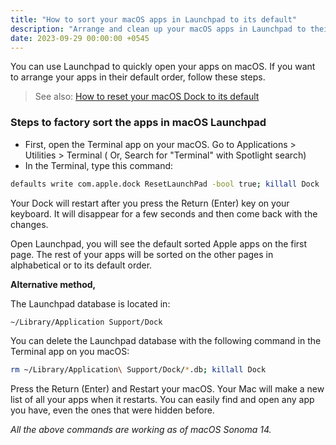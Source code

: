```yaml
---
title: "How to sort your macOS apps in Launchpad to its default"
description: "Arrange and clean up your macOS apps in Launchpad to their factory default order."
date: 2023-09-29 00:00:00 +0545
---
```


You can use Launchpad to quickly open your apps on macOS. If you want to arrange your apps in their default order, follow these steps.

> See also: [How to reset your macOS Dock to its default](/how-to-reset-your-macos-dock-to-its-default/)

### Steps to factory sort the apps in macOS Launchpad

- First, open the Terminal app on your macOS. Go to Applications > Utilities > Terminal ( Or, Search for "Terminal" with Spotlight search)
- In the Terminal, type this command:

```zsh
defaults write com.apple.dock ResetLaunchPad -bool true; killall Dock
```

Your Dock will restart after you press the Return (Enter) key on your keyboard. It will disappear for a few seconds and then come back with the changes.

Open Launchpad, you will see the default sorted Apple apps on the first page. The rest of your apps will be sorted on the other pages in alphabetical or to its default order.

**Alternative method,**

The Launchpad database is located in:

```txt
~/Library/Application Support/Dock
```

You can delete the Launchpad database with the following command in the Terminal app on you macOS:

```zsh
rm ~/Library/Application\ Support/Dock/*.db; killall Dock
```

Press the Return (Enter) and Restart your macOS. Your Mac will make a new list of all your apps when it restarts. You can easily find and open any app you have, even the ones that were hidden before.

_All the above commands are working as of macOS Sonoma 14._
